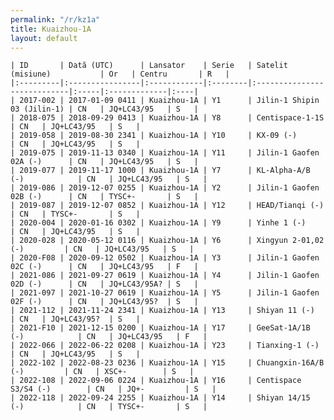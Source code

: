 ```yaml
---
permalink: "/r/kz1a"
title: Kuaizhou-1A
layout: default
---
```


    | ID       | Dată (UTC)      | Lansator    | Serie   | Satelit (misiune)           | Or   | Centru       | R   |
    |:---------|:----------------|:------------|:--------|:----------------------------|:-----|:-------------|:----|
    | 2017-002 | 2017-01-09 0411 | Kuaizhou-1A | Y1      | Jilin-1 Shipin 03 (Jilin-1) | CN   | JQ+LC43/95   | S   |
    | 2018-075 | 2018-09-29 0413 | Kuaizhou-1A | Y8      | Centispace-1-1S             | CN   | JQ+LC43/95   | S   |
    | 2019-058 | 2019-08-30 2341 | Kuaizhou-1A | Y10     | KX-09 (-)                   | CN   | JQ+LC43/95   | S   |
    | 2019-075 | 2019-11-13 0340 | Kuaizhou-1A | Y11     | Jilin-1 Gaofen 02A (-)      | CN   | JQ+LC43/95   | S   |
    | 2019-077 | 2019-11-17 1000 | Kuaizhou-1A | Y7      | KL-Alpha-A/B (-)            | CN   | JQ+LC43/95   | S   |
    | 2019-086 | 2019-12-07 0255 | Kuaizhou-1A | Y2      | Jilin-1 Gaofen 02B (-)      | CN   | TYSC+-       | S   |
    | 2019-087 | 2019-12-07 0852 | Kuaizhou-1A | Y12     | HEAD/Tianqi (-)             | CN   | TYSC+-       | S   |
    | 2020-004 | 2020-01-16 0302 | Kuaizhou-1A | Y9      | Yinhe 1 (-)                 | CN   | JQ+LC43/95   | S   |
    | 2020-028 | 2020-05-12 0116 | Kuaizhou-1A | Y6      | Xingyun 2-01,02 (-)         | CN   | JQ+LC43/95   | S   |
    | 2020-F08 | 2020-09-12 0502 | Kuaizhou-1A | Y3      | Jilin-1 Gaofen 02C (-)      | CN   | JQ+LC43/95   | F   |
    | 2021-086 | 2021-09-27 0619 | Kuaizhou-1A | Y4      | Jilin-1 Gaofen 02D (-)      | CN   | JQ+LC43/95A? | S   |
    | 2021-097 | 2021-10-27 0619 | Kuaizhou-1A | Y5      | Jilin-1 Gaofen 02F (-)      | CN   | JQ+LC43/95?  | S   |
    | 2021-112 | 2021-11-24 2341 | Kuaizhou-1A | Y13     | Shiyan 11 (-)               | CN   | JQ+LC43/95?  | S   |
    | 2021-F10 | 2021-12-15 0200 | Kuaizhou-1A | Y17     | GeeSat-1A/1B (-)            | CN   | JQ+LC43/95   | F   |
    | 2022-066 | 2022-06-22 0208 | Kuaizhou-1A | Y23     | Tianxing-1 (-)              | CN   | JQ+LC43/95   | S   |
    | 2022-102 | 2022-08-23 0236 | Kuaizhou-1A | Y15     | Chuangxin-16A/B (-)         | CN   | XSC+-        | S   |
    | 2022-108 | 2022-09-06 0224 | Kuaizhou-1A | Y16     | Centispace S3/S4 (-)        | CN   | JQ+-         | S   |
    | 2022-118 | 2022-09-24 2255 | Kuaizhou-1A | Y14     | Shiyan 14/15 (-)            | CN   | TYSC+-       | S   |

